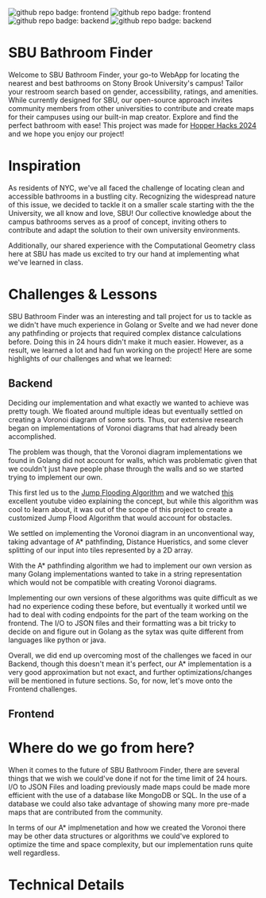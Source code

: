 ![github repo badge: frontend](https://img.shields.io/badge/Frontend-Svelte-Red) ![github repo badge: frontend](https://img.shields.io/badge/Frontend-TypeScript-Blue) ![github repo badge: backend](https://img.shields.io/badge/Backend-Go-8A2BE2) ![github repo badge: backend](https://img.shields.io/badge/Backend-Python-Orange) 

# SBU Bathroom Finder
Welcome to SBU Bathroom Finder, your go-to WebApp for locating the nearest and best bathrooms on Stony Brook University's campus! Tailor your restroom search based on gender, accessibility, ratings, and amenities. While currently designed for SBU, our open-source approach invites community members from other universities to contribute and create maps for their campuses using our built-in map creator. Explore and find the perfect bathroom with ease!
This project was made for [Hopper Hacks 2024](https://hopperhacks2024.devpost.com/) and we hope you enjoy our project!  

# Inspiration 
As residents of NYC, we've all faced the challenge of locating clean and accessible bathrooms in a bustling city. Recognizing the widespread nature of this issue, we decided to tackle it on a smaller scale starting with the the University, we all know and love, SBU! Our collective knowledge about the campus bathrooms serves as a proof of concept, inviting others to contribute and adapt the solution to their own university environments.   

Additionally, our shared experience with the Computational Geometry class here at SBU has made us excited to try our hand at implementing what we've learned in class. 

# Challenges & Lessons   
SBU Bathroom Finder was an interesting and tall project for us to tackle as we didn't have much experience in Golang or Svelte and we had never done any pathfinding or projects that required complex distance calculations before. Doing this in 24 hours didn't make it much easier. However, as a result, we learned a lot and had fun working on the project! Here are some highlights of our challenges and what we learned: 

## Backend  
Deciding our implementation and what exactly we wanted to achieve was pretty tough. We floated around multiple ideas but eventually settled on creating a Voronoi diagram of some sorts. Thus, our extensive research began on implementations of Voronoi diagrams that had already been accomplished. 

The problem was though, that the Voronoi diagram implementations we found in Golang did not account for walls, which was problematic given that we couldn't just have people phase through the walls and so we started trying to implement our own. 

This first led us to the [Jump Flooding Algorithm](https://en.wikipedia.org/wiki/Jump_flooding_algorithm) and we watched [this](https://www.youtube.com/watch?v=AT0jTugdi0M) excellent youtube video explaining the concept, but while this algorithm was cool to learn about, it was out of the scope of this project to create a customized Jump Flood Algorithm that would account for obstacles. 

We settled on implementing the Voronoi diagram in an unconventional way, taking advantage of A* pathfinding, Distance Hueristics, and some clever splitting of our input into tiles represented by a 2D array.  

With the A* pathfinding algorithm we had to implement our own version as many Golang implementations wanted to take in a string representation which would not be compatible with creating Voronoi diagrams. 

Implementing our own versions of these algorithms was quite difficult as we had no experience coding these before, but eventually it worked until we had to deal with coding endpoints for the part of the team working on the frontend. The I/O to JSON files and their formatting was a bit tricky to decide on and figure out in Golang as the sytax was quite different from languages like python or java. 

Overall, we did end up overcoming most of the challenges we faced in our Backend, though this doesn't mean it's perfect, our A* implementation is a very good approximation but not exact, and further optimizations/changes will be mentioned in future sections. So, for now, let's move onto the Frontend challenges.  

## Frontend

# Where do we go from here?   

When it comes to the future of SBU Bathroom Finder, there are several things that we wish we could've done if not for the time limit of 24 hours. I/O to JSON Files and loading previously made maps could be made more efficient with the use of a database like MongoDB or SQL. In the use of a database we could also take advantage of showing many more pre-made maps that are contributed from the community. 

In terms of our A* implmenetation and how we created the Voronoi there may be other data structures or algorithms we could've explored to optimize the time and space complexity, but our implementation runs quite well regardless.

# Technical Details 




